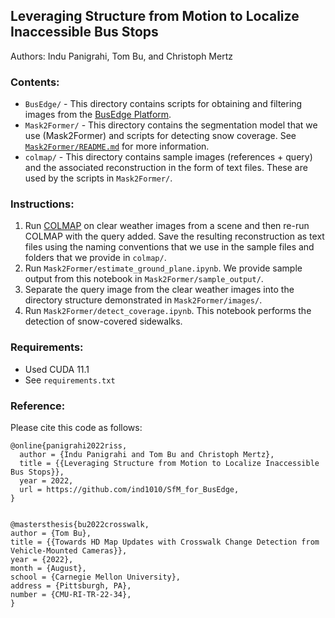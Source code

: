 ## Leveraging Structure from Motion to Localize Inaccessible Bus Stops
Authors: Indu Panigrahi, Tom Bu, and Christoph Mertz
<br>

### Contents:
* ``BusEdge/`` - This directory contains scripts for obtaining and filtering images from the [BusEdge Platform](https://github.com/CanboYe/BusEdge).
* ``Mask2Former/`` - This directory contains the segmentation model that we use (Mask2Former) and scripts for detecting snow coverage. See [``Mask2Former/README.md``](https://github.com/ind1010/SfM_for_BusEdge/blob/c7cb933717475d78cfac8ad0d290e826db85e23e/Mask2Former/README.md) for more information.
* ``colmap/`` - This directory contains sample images (references + query) and the associated reconstruction in the form of text files. These are used by the scripts in ``Mask2Former/``.

### Instructions:
1. Run [COLMAP](https://colmap.github.io/) on clear weather images from a scene and then re-run COLMAP with the query added. Save the resulting reconstruction as text files using the naming conventions that we use in the sample files and folders that we provide in ``colmap/``.
2. Run ``Mask2Former/estimate_ground_plane.ipynb``. We provide sample output from this notebook in ``Mask2Former/sample_output/``.
3. Separate the query image from the clear weather images into the directory structure demonstrated in ``Mask2Former/images/``.
4. Run ``Mask2Former/detect_coverage.ipynb``. This notebook performs the detection of snow-covered sidewalks.

### Requirements:
* Used CUDA 11.1
* See ``requirements.txt``

### Reference:
Please cite this code as follows:
```
@online{panigrahi2022riss,
  author = {Indu Panigrahi and Tom Bu and Christoph Mertz},
  title = {{Leveraging Structure from Motion to Localize Inaccessible Bus Stops}},
  year = 2022,
  url = https://github.com/ind1010/SfM_for_BusEdge,
}


@mastersthesis{bu2022crosswalk,
author = {Tom Bu},
title = {{Towards HD Map Updates with Crosswalk Change Detection from Vehicle-Mounted Cameras}},
year = {2022},
month = {August},
school = {Carnegie Mellon University},
address = {Pittsburgh, PA},
number = {CMU-RI-TR-22-34},
}
```
